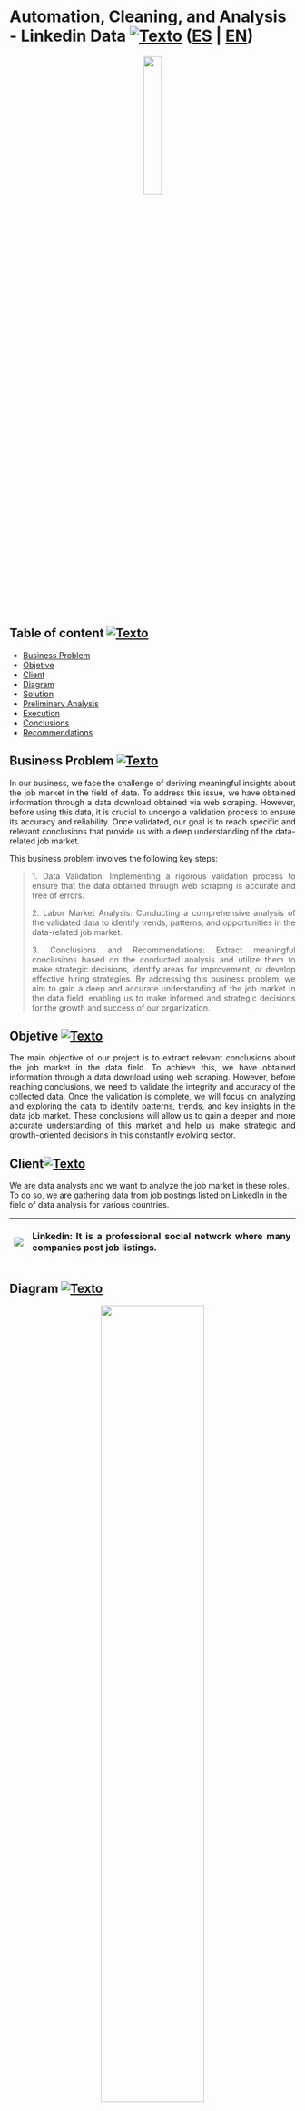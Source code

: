 <a name="Inicio"></a>    
# Automation, Cleaning, and Analysis - Linkedin Data [![Texto](https://user-images.githubusercontent.com/116538899/231064143-c080de13-8be9-4321-8694-e62539263f5a.png)](#Tabla-de-contenido2) ([ES](https://github.com/https://github.com/HansAllTech/Hans_Data_Analysis_Portfolio/blob/main/Linkedin_data_automatizacion.md#automatizaci%C3%B3n-limpieza-y-an%C3%A1lisis---linkedin-data--es--en) | [EN](https://github.com/HansAllTech/Hans_Data_Analysis_Portfolio/blob/main/Linkedin_data_automation.md#automation-cleaning-and-analysis---linkedin-data--es--en))
  
<p align = 'center'><img src="https://github-production-user-asset-6210df.s3.amazonaws.com/116538899/241485467-97a1c50d-1fe4-49d0-a83f-b7b3f8bc7b2c.png" width ="25%"></p>
  
<a name="Tabla-de-contenido2"></a>
## Table of content [![Texto](https://user-images.githubusercontent.com/116538899/231064143-c080de13-8be9-4321-8694-e62539263f5a.png)](#Tabla-de-contenido2)
- [Business Problem](#Problema)
- [Objetive](#Objetivo2)  
- [Client](#Cliente2)
- [Diagram](#Diagrama2)
- [Solution](#La-solucion2)
- [Preliminary Analysis](#Análisis-Previo2)
- [Execution](#Ejecución2)   
- [Conclusions](#Conclusiones2) 
- [Recommendations](#Recomendaciones2) 

<a name="Problema"></a>    
## Business Problem [![Texto](https://user-images.githubusercontent.com/116538899/231064143-c080de13-8be9-4321-8694-e62539263f5a.png)](#Tabla-de-contenido2)
<p align='justify'>In our business, we face the challenge of deriving meaningful insights about the job market in the field of data. To address this issue, we have obtained information through a data download obtained via web scraping. However, before using this data, it is crucial to undergo a validation process to ensure its accuracy and reliability. Once validated, our goal is to reach specific and relevant conclusions that provide us with a deep understanding of the data-related job market.
</p> 
This business problem involves the following key steps: 

<blockquote class="tabulacion">
<p align='justify'>1. Data Validation: Implementing a rigorous validation process to ensure that the data obtained through web scraping is accurate and free of errors.</p>  
<p align='justify'>2. Labor Market Analysis: Conducting a comprehensive analysis of the validated data to identify trends, patterns, and opportunities in the data-related job market.</p>
<p align='justify'>3. Conclusions and Recommendations: Extract meaningful conclusions based on the conducted analysis and utilize them to make strategic decisions, identify areas for improvement, or develop effective hiring strategies. By addressing this business problem, we aim to gain a deep and accurate understanding of the job market in the data field, enabling us to make informed and strategic decisions for the growth and success of our organization.</p>
</blockquote>

<a name="Objetivo2"></a>
## Objetive [![Texto](https://user-images.githubusercontent.com/116538899/231064143-c080de13-8be9-4321-8694-e62539263f5a.png)](#Tabla-de-contenido2)
<p align='justify'>
The main objective of our project is to extract relevant conclusions about the job market in the data field. To achieve this, we have obtained information through a data download using web scraping. However, before reaching conclusions, we need to validate the integrity and accuracy of the collected data. Once the validation is complete, we will focus on analyzing and exploring the data to identify patterns, trends, and key insights in the data job market. These conclusions will allow us to gain a deeper and more accurate understanding of this market and help us make strategic and growth-oriented decisions in this constantly evolving sector.
</p>  

<a name="Cliente2"></a>
## Client[![Texto](https://user-images.githubusercontent.com/116538899/231064143-c080de13-8be9-4321-8694-e62539263f5a.png)](#Tabla-de-contenido2)  
We are data analysts and we want to analyze the job market in these roles. To do so, we are gathering data from job postings listed on LinkedIn in the field of data analysis for various countries.


 |<img src="https://github-production-user-asset-6210df.s3.amazonaws.com/116538899/241487791-af150f5c-3f47-4956-9729-0fd594194731.png"> |<p align="justify">Linkedin: It is a professional social network where many companies post job listings.</p> | 
| :------------------------------------------------| :-------------------------------------------------| 


<a name="Diagrama2"></a>
## Diagram [![Texto](https://user-images.githubusercontent.com/116538899/231064143-c080de13-8be9-4321-8694-e62539263f5a.png)](#Tabla-de-contenido2)
<p align="center">
<img src="https://github-production-user-asset-6210df.s3.amazonaws.com/116538899/241489016-25e9235c-e528-4c41-ba2c-83e7e5b06844.png" width= 60% height=60%>
</p>    

<a name="La-solucion2"></a>
## Solution [![Texto](https://user-images.githubusercontent.com/116538899/231064143-c080de13-8be9-4321-8694-e62539263f5a.png)](#Tabla-de-contenido2)
The first step is to clean the data and create new tables with the clean data. The second step will be to automate that cleaning process with a stored procedure (SP) that runs daily and updates the information in the new table.  

<a name="Análisis-Previo2"></a>
## Preliminary Analysis [![Texto](https://user-images.githubusercontent.com/116538899/231064143-c080de13-8be9-4321-8694-e62539263f5a.png)](#Tabla-de-contenido2)

1. What type of data do we have?
2. What cleaning do we observe that we could do?
3. How do we validate data?

  
<a name="Ejecución2"></a>    
## Execution [![Texto](https://user-images.githubusercontent.com/116538899/231064143-c080de13-8be9-4321-8694-e62539263f5a.png)](#Tabla-de-contenido2)  
### Parte I - Create table "linkedin_data" + Data reload stored procedure (SP)
1. Load the database. “linkedin_data”  
```sql
CREATE DATABASE  IF NOT EXISTS `linkedin_data`
```   

2. Create linkedin_ofertas table
```sql
CREATE TABLE linkedin_data.linkedin_ofertas (
id_oferta INT PRIMARY KEY,
fecha_actualizacion DATETIME,
nombre_empresa VARCHAR (200),
fecha_busqueda_oferta_linkedin DATETIME,
fecha_publicacion_oferta DATE,
ubicacion_oferta VARCHAR(200),
search_id_oferta INT,
titulo_oferta VARCHAR (200),
fecha_actualizacion_sp DATETIME
)
```  

3. Modify the date constraints by executing the following statement:  
```sql
SET @@SESSION.sql_mode='ALLOW_INVALID_DATES';)
``` 
   
4. Define the query that will leave the data as desired. (limpiarlos)  
```sql
INSERT INTO linkedin_data.linkedin_ofertas
SELECT 
id AS id_oferta,
_fivetran_synced AS fecha_actualizacion,
company_name AS nombre_empresa,
STR_TO_DATE(date, '%Y-%m-%d %H:%i:%s') AS fecha_busqueda_oferta_linkedin,
date_published AS fecha_publicacion_oferta,
location AS ubicacion_oferta,
searches AS search_id_oferta,
title AS titulo_oferta,
NOW() fecha_actualizacion_sp
FROM linkedin_data.raw_linkedin_results
WHERE True
# AND _fivetran_synced is not null 
AND fecha_actualizacion > DATE_SUB(CURDATE(),INTERVAL 1 DAY) #opcion 1
AND id NOT IN (SELECT id_oferta FROM linkedin_data.linkedin_ofertas); #opcion 2
```   

5. Create a stored procedure with the cleaning query that inserts data into the table.
```sql
DELIMITER $$
CREATE DEFINER=`root`@`localhost` PROCEDURE `update_table_linkedin_ofertas`()
BEGIN
INSERT INTO linkedin_data.linkedin_ofertas
SELECT 
id AS id_oferta,
_fivetran_synced AS fecha_actualizacion,
company_name AS nombre_empresa,
STR_TO_DATE(date, '%Y-%m-%d %H:%i:%s') AS fecha_busqueda_oferta_linkedin,
date_published AS fecha_publicacion_oferta,
location AS ubicacion_oferta,
searches AS search_id_oferta,
title AS titulo_oferta,
NOW() fecha_actualizacion_sp
FROM linkedin_data.raw_linkedin_results
WHERE True
# AND _fivetran_synced is not null 
AND fecha_actualizacion > DATE_SUB(CURDATE(),INTERVAL 1 DAY) #opcion 1
AND id NOT IN (SELECT id_oferta FROM linkedin_data.linkedin_ofertas); #opcion 2
END$$
DELIMITER ;
```  

6. Create the event that executes the stored procedure daily.  

```sql
CREATE 
EVENT `update_table_linkedin_ofertas`
ON SCHEDULE EVERY 1 DAY
STARTS TIMESTAMP(NOW() + INTERVAL 1 MINUTE)
DO CALL update_table_linkedin_ofertas();
```   
    
### Parte II - Create table "linkedin_searches" + Data reload stored procedure (SP)

1. Create linkedin_busquedas table 

```sql   
CREATE TABLE linkedin_busquedas (
	id_busqueda INT PRIMARY KEY,
    fecha_busqueda DATETIME,
    fecha_actualizacion DATETIME,
    keyword_busqueda VARCHAR(200),
    pais_busqueda VARCHAR(200),
    n_resultados_busqueda INT,
    fecha_actualizacion_sp DATETIME
)
```   

2. Modify the date constraints by executing the following statement: 

```sql
SET @@SESSION.sql_mode='ALLOW_INVALID_DATES';)
```   

3. Define the query that will clean the data and leave it as desired.
```sql
SELECT    
	id as id_busqueda,
	timestamp(STR_TO_DATE(date,"%Y-%m-%d %H:%i:%s")) AS fecha_busqueda_1, -- posible solucion
	DATE_FORMAT(STR_TO_DATE(date,"%Y-%m-%d %H:%i:%s"),'%Y-%m-%d %H:%i:%s') AS fecha_busqueda,
	DATE_FORMAT(STR_TO_DATE(_fivetran_synced,"%Y-%m-%d %H:%i:%s"),'%Y-%m-%d %H:%i:%s') AS fecha_actualizacion,   
	keyword as keyword_busqueda,   location AS pais_busqueda, 
    cast(REPLACE(REPLACE(n_results,",",""),"+","") as UNSIGNED) AS n_resultados_busqueda,
    NOW() AS fecha_actualizacion_sp
	FROM linkedin_data.raw_linkedin_searches;
```  

4. Create a stored procedure with the cleaning query that inserts data into the table.
```sql
DELIMITER $$
CREATE DEFINER=`root`@`localhost` PROCEDURE `update_table_linkedin_busquedas`()
BEGIN

SET @@SESSION.sql_mode='ALLOW_INVALID_DATES';
INSERT INTO linkedin_data.linkedin_busquedas
SELECT
	id as id_busqueda,
	-- timestamp(STR_TO_DATE(date,"%Y-%m-%d %H:%i:%s")) AS fecha_busqueda_1, -- posible solucion
	DATE_FORMAT(STR_TO_DATE(date,"%Y-%m-%d %H:%i:%s"),'%Y-%m-%d %H:%i:%s') AS fecha_busqueda,
	DATE_FORMAT(STR_TO_DATE(_fivetran_synced,"%Y-%m-%d %H:%i:%s"),'%Y-%m-%d %H:%i:%s') AS fecha_actualizacion,   
	keyword AS keyword_busqueda,   location AS pais_busqueda, 
    cast(REPLACE(REPLACE(n_results,",",""),"+","") as UNSIGNED) AS n_resultados_busqueda,
    NOW() AS fecha_actualizacion_sp
	FROM linkedin_data.raw_linkedin_searches;
END$$
DELIMITER ;
```  

5. Create the event that executes the stored procedure daily.
```sql
CREATE 
EVENT `update_table_linkedin_busquedas`
ON SCHEDULE EVERY 1 DAY
STARTS TIMESTAMP(NOW() + INTERVAL 1 MINUTE)
DO CALL update_table_linkedin_busquedas();
```  

### Parte III - Data analysis of the table.

1. What are the companies with the highest number of job listings?
```sql
SELECT 
nombre_empresa,
COUNT(*) Cantidad_ofertas
FROM linkedin_data.linkedin_ofertas
GROUP BY nombre_empresa
ORDER BY Cantidad_ofertas DESC;
```  
<p align="center"><img src="https://github-production-user-asset-6210df.s3.amazonaws.com/116538899/241493688-0c82d3a0-c7cf-455d-9da7-8bbf595f3ceb.png"></p>  

2. How many job listings do we have in the table per location?
```sql  
SELECT
ubicacion_oferta,
COUNT(search_id_oferta) Cantidad
FROM linkedin_data.linkedin_ofertas
GROUP BY ubicacion_oferta
ORDER BY Cantidad DESC;
```
<p align="center"><img src="https://github-production-user-asset-6210df.s3.amazonaws.com/116538899/241494955-97be510d-10bc-4489-b86b-610bc57e0136.png"></p>    
  
3. How many job listings do we have published per day?
```sql  
SELECT
fecha_publicacion_oferta, 
COUNT(search_id_oferta) Cantidad
FROM linkedin_data.linkedin_ofertas
GROUP BY fecha_publicacion_oferta
ORDER BY Cantidad DESC;
``` 
<p align="center"><img src="https://github-production-user-asset-6210df.s3.amazonaws.com/116538899/241495172-0db490b8-47b8-43fb-99fa-2ea4fdca4c52.png"></p>    

4. What are the top 10 job title roles used for job postings?
```sql  
SELECT 
titulo_oferta,
COUNT(*) Cantidad
FROM linkedin_data.linkedin_ofertas
GROUP BY titulo_oferta
ORDER BY Cantidad DESC
LIMIT 10;
``` 
<p align="center"><img src="https://github-production-user-asset-6210df.s3.amazonaws.com/116538899/241495301-2be6bd80-ce1d-4a9f-af56-0c189409f49b.png"></p>       
  
5. What are the top 5 locations with the highest number of job listings?
```sql
SELECT 
ubicacion_oferta,
COUNT(*) Cantidad
FROM linkedin_data.linkedin_ofertas
GROUP BY ubicacion_oferta
ORDER BY Cantidad DESC
LIMIT 5;
``` 
<p align="center"><img src="https://github-production-user-asset-6210df.s3.amazonaws.com/116538899/241495531-5cc5492f-c67f-4251-b79d-8a88fe843060.png"></p>       

6. How many job listings are there when combining the keyword with the job title? Can you provide the count by aggregating both fields?
```sql
SELECT
b.keyword_busqueda,
o.titulo_oferta,
COUNT(*) Cantidad_ofertas
FROM linkedin_data.linkedin_ofertas o
LEFT JOIN linkedin_data.linkedin_busquedas b ON o.search_id_oferta = b.id_busqueda
GROUP BY o.titulo_oferta, b.keyword_busqueda
ORDER BY Cantidad_ofertas DESC;
```   
<p align="center"><img src="https://github-production-user-asset-6210df.s3.amazonaws.com/116538899/241496678-0327c59a-21ed-472c-aa9b-7f9c140640d8.png"></p>          

7. How many positions do we have labeled as "junior"? Can you retrieve the count by job title?
```sql
SELECT 
Titulo_oferta, 
COUNT(*) Cantidad
FROM linkedin_data.linkedin_ofertas
WHERE titulo_oferta REGEXP 'JR|Junior|Intern|Entry'
GROUP BY titulo_oferta
ORDER BY Cantidad DESC;
```   
<p align="center"><img src="https://github-production-user-asset-6210df.s3.amazonaws.com/116538899/241792960-652e07bf-134f-4f51-80af-a0383253bc57.png"></p> 
 
8. Can you now provide the count of job listings with the title "junior" by country?
```sql
SELECT
b.pais_busqueda,
o.titulo_oferta,
COUNT(*) Cantidad_ofertas
FROM linkedin_data.linkedin_ofertas o
LEFT JOIN linkedin_data.linkedin_busquedas b ON o.search_id_oferta = b.id_busqueda
WHERE titulo_oferta REGEXP 'JR|Junior|Intern|Entry'
GROUP BY b.pais_busqueda
ORDER BY Cantidad_ofertas DESC;
```
<p align="center"><img src="https://github-production-user-asset-6210df.s3.amazonaws.com/116538899/241793152-ec58edf4-c022-482e-89e8-a2107d867772.png"></p>  

9. Can we determine the count of job listings published per month and keyword? Which months are the top ones and with which keywords?
```sql
SELECT
b.keyword_busqueda,
MONTH(o.fecha_publicacion_oferta) Mes,
COUNT(*) Cantidad_ofertas
FROM linkedin_data.linkedin_ofertas o
LEFT JOIN linkedin_data.linkedin_busquedas b ON o.search_id_oferta = b.id_busqueda
GROUP BY b.keyword_busqueda, Mes 
ORDER BY Mes ASC, Cantidad_ofertas DESC;
```   
<p align="center"><img src="https://github-production-user-asset-6210df.s3.amazonaws.com/116538899/241497545-d5c2a807-ac65-4f81-8df0-893fbdcb68c2.png"></p>  

<a name="Conclusiones2"></a>
## Conclusions[![Texto](https://user-images.githubusercontent.com/116538899/231064143-c080de13-8be9-4321-8694-e62539263f5a.png)](#Tabla-de-contenido2)  
<p align="justify">  
1. In the development of systems and applications, it is necessary to check scheduled events to determine their enablement and prevent overlaps. This verification ensures that stored procedures are executed smoothly, avoiding scheduling conflicts and ensuring that events are properly configured for their successful execution.
<br><br>
2. The top 3 most used keywords in the field of data analysis and the role of business analyst are: "business intelligence," "data analysis," and "business analyst." These keywords reflect the importance of gathering, analyzing, and utilizing data to make informed decisions. Data analysis involves exploring datasets to identify patterns and trends, while a business analyst is responsible for business analysis and data-driven decision-making. These keywords indicate the growing demand for business intelligence and data analysis.
<br><br>
3. In the current job market, there is a noticeable availability of job opportunities for junior-level positions in the countries of Mexico and Spain. With a total of 73 job listings in Mexico and 61 job listings in Spain, these numbers reflect an active demand from companies seeking young and talented professionals who can kickstart their careers and gain experience in various sectors. This trend demonstrates an openness to integrating new talent into the job market, presenting an interesting opportunity for those seeking their first employment or aiming to give an initial boost to their professional paths.
</p>
  
<a name="Recomendaciones2"></a>
## Recomendaciones[![Texto](https://user-images.githubusercontent.com/116538899/231064143-c080de13-8be9-4321-8694-e62539263f5a.png)](#Tabla-de-contenido2)  
<p align="justify"> 
1.  To check scheduled events and ensure that stored procedures run smoothly, it is recommended to use the code SHOW EVENTS to verify all events. Additionally, ALTER EVENT can be used to enable or disable a specific event if desired. Finally, if you wish to remove an event, you can use DROP EVENT.
<br><br>  
2. Based on the obtained results, it is recommended to delve deeper into the analysis of the identified keywords: "business intelligence," "data analysis," and "business analyst." It is important to explore the trends associated with these keywords, as well as the opportunities and challenges that arise in the field of data analysis and the role of business analysts. This will allow understanding how these trends impact the industry and the skills required by professionals. 
<br><br> 
3. Based on the data obtained, it is recommended for young professionals seeking job opportunities to actively consider the available offers in the job markets of Mexico and Spain. This favorable trend of a high number of job listings for junior-level positions indicates an active demand from companies in hiring young and growing talent. It is suggested to take advantage of this situation by applying for these vacancies and seizing the opportunity to gain experience in various sectors.
</p>


